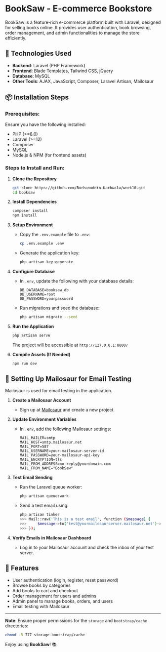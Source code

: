 # BookSaw - E-commerce Bookstore

BookSaw is a feature-rich e-commerce platform built with Laravel, designed for selling books online. It provides user authentication, book browsing, order management, and admin functionalities to manage the store efficiently.

## 🚀 Technologies Used
- **Backend**: Laravel (PHP Framework)
- **Frontend**: Blade Templates, Tailwind CSS, jQuery
- **Database**: MySQL
- **Other Tools**: AJAX, JavaScript, Composer, Laravel Artisan, Mailosaur

## 📦 Installation Steps

### Prerequisites:
Ensure you have the following installed:
- PHP (>=8.0)
- Laravel (>=12)
- Composer
- MySQL
- Node.js & NPM (for frontend assets)

### Steps to Install and Run:

1. **Clone the Repository**
   ```sh
   git clone https://github.com/Burhanuddin-Kachwala/week10.git
   cd booksaw
   ```

2. **Install Dependencies**
   ```sh
   composer install
   npm install
   ```

3. **Setup Environment**
   - Copy the `.env.example` file to `.env`:
     ```sh
     cp .env.example .env
     ```
   - Generate the application key:
     ```sh
     php artisan key:generate
     ```

4. **Configure Database**
   - In `.env`, update the following with your database details:
     ```env
     DB_DATABASE=booksaw_db
     DB_USERNAME=root
     DB_PASSWORD=yourpassword
     ```
   - Run migrations and seed the database:
     ```sh
     php artisan migrate --seed
     ```

5. **Run the Application**
   ```sh
   php artisan serve
   ```
   The project will be accessible at `http://127.0.0.1:8000/`

6. **Compile Assets (If Needed)**
   ```sh
   npm run dev
   ```

## 📧 Setting Up Mailosaur for Email Testing
Mailosaur is used for email testing in the application.

1. **Create a Mailosaur Account**
   - Sign up at [Mailosaur](https://mailosaur.com/) and create a new project.

2. **Update Environment Variables**
   - In `.env`, add the following Mailosaur settings:
     ```env
     MAIL_MAILER=smtp
     MAIL_HOST=smtp.mailosaur.net
     MAIL_PORT=587
     MAIL_USERNAME=your-mailosaur-server-id
     MAIL_PASSWORD=your-mailosaur-api-key
     MAIL_ENCRYPTION=tls
     MAIL_FROM_ADDRESS=no-reply@yourdomain.com
     MAIL_FROM_NAME="BookSaw"
     ```

3. **Test Email Sending**
   - Run the Laravel queue worker:
     ```sh
     php artisan queue:work
     ```
   - Send a test email using:
     ```sh
     php artisan tinker
     >>> Mail::raw('This is a test email', function ($message) {
     >>>     $message->to('test@yourmailosaurserver.mailosaur.net')->subject('Test Email');
     >>> });
     ```

4. **Verify Emails in Mailosaur Dashboard**
   - Log in to your Mailosaur account and check the inbox of your test server.

## 🎯 Features
- User authentication (login, register, reset password)
- Browse books by categories
- Add books to cart and checkout
- Order management for users and admins
- Admin panel to manage books, orders, and users
- Email testing with Mailosaur

---
**Note**: Ensure proper permissions for the `storage` and `bootstrap/cache` directories:
```sh
chmod -R 777 storage bootstrap/cache
```

Enjoy using **BookSaw**! 📚

